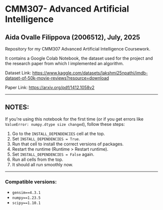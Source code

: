 # CMM307- Advanced Artificial Intelligence 
## Aida Ovalle Filippova (2006512), July, 2025

Repository for my CMM307 Advanced Artificial Intelligence Coursework.

It contains a Google Colab Notebook, the dataset used for the project and the research paper from which I implemented an algorithm.

Dataset Link: https://www.kaggle.com/datasets/lakshmi25npathi/imdb-dataset-of-50k-movie-reviews?resource=download

Paper Link: https://arxiv.org/pdf/1412.1058v2

---

## NOTES:
If you're using this notebook for the first time (or if you get errors like `ValueError: numpy.dtype size changed`), follow these steps:

1. Go to the `INSTALL_DEPENDENCIES` cell at the top.
2. Set `INSTALL_DEPENDENCIES = True`.
3. Run that cell to install the correct versions of packages.
4. Restart the runtime (Runtime > Restart runtime).
5. Set `INSTALL_DEPENDENCIES = False` again.
6. Run all cells from the top.
7. It should all run smoothly now.

---

### Compatible versions:
- `gensim==4.3.1`
- `numpy==1.23.5`
- `scipy==1.10.1`
